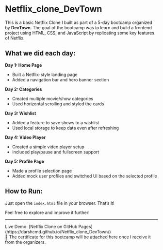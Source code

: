 # Netflix_clone_DevTown
This is a basic Netflix Clone I built as part of a 5-day bootcamp organized by **DevTown**. 
The goal of the bootcamp was to learn and build a frontend project using HTML, CSS, and JavaScript by replicating some key features of Netflix.

## What we did each day:

**Day 1: Home Page**
- Built a Netflix-style landing page
- Added a navigation bar and hero banner section

**Day 2: Categories**
- Created multiple movie/show categories
- Used horizontal scrolling and styled the cards

**Day 3: Wishlist**
- Added a feature to save shows to a wishlist
- Used local storage to keep data even after refreshing

**Day 4: Video Player**
- Created a simple video player setup
- Included play/pause and fullscreen support

**Day 5: Profile Page**
- Made a profile selection page
- Added mock user profiles and switched UI based on the selected profile  

## How to Run:
Just open the `index.html` file in your browser. That’s it!


Feel free to explore and improve it further! <br>
<hr>
Live Demo: [Netflix Clone on GitHub Pages](https://darshcmd.github.io/Netflix_clone_DevTown/) <br>
📜 The certificate for this bootcamp will be attached here once I receive it from the organizers.

